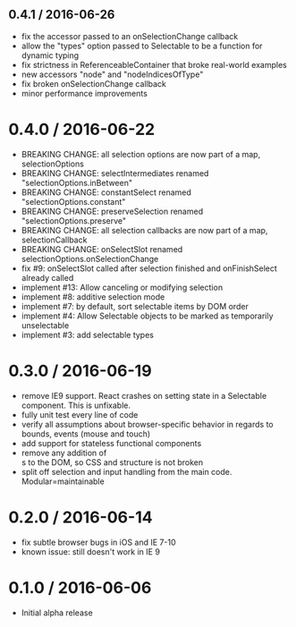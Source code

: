 0.4.1 / 2016-06-26
------------------
- fix the accessor passed to an onSelectionChange callback
- allow the "types" option passed to Selectable to be a function for dynamic typing
- fix strictness in ReferenceableContainer that broke real-world examples
- new accessors "node" and "nodeIndicesOfType"
- fix broken onSelectionChange callback
- minor performance improvements

0.4.0 / 2016-06-22
==================
- BREAKING CHANGE: all selection options are now part of a map, selectionOptions
- BREAKING CHANGE: selectIntermediates renamed "selectionOptions.inBetween"
- BREAKING CHANGE: constantSelect renamed "selectionOptions.constant"
- BREAKING CHANGE: preserveSelection renamed "selectionOptions.preserve"
- BREAKING CHANGE: all selection callbacks are now part of a map, selectionCallback
- BREAKING CHANGE: onSelectSlot renamed selectionOptions.onSelectionChange
- fix #9: onSelectSlot called after selection finished and onFinishSelect already called
- implement #13: Allow canceling or modifying selection
- implement #8: additive selection mode
- implement #7: by default, sort selectable items by DOM order
- implement #4: Allow Selectable objects to be marked as temporarily unselectable
- implement #3: add selectable types

0.3.0 / 2016-06-19
==================
- remove IE9 support.  React crashes on setting state in a Selectable component.
  This is unfixable.
- fully unit test every line of code
- verify all assumptions about browser-specific behavior in regards to bounds,
  events (mouse and touch)
- add support for stateless functional components
- remove any addition of <div>s to the DOM, so CSS and structure is not broken
- split off selection and input handling from the main code.  Modular=maintainable

0.2.0 / 2016-06-14
==================
- fix subtle browser bugs in iOS and IE 7-10
- known issue: still doesn't work in IE 9

0.1.0 / 2016-06-06
==================
- Initial alpha release